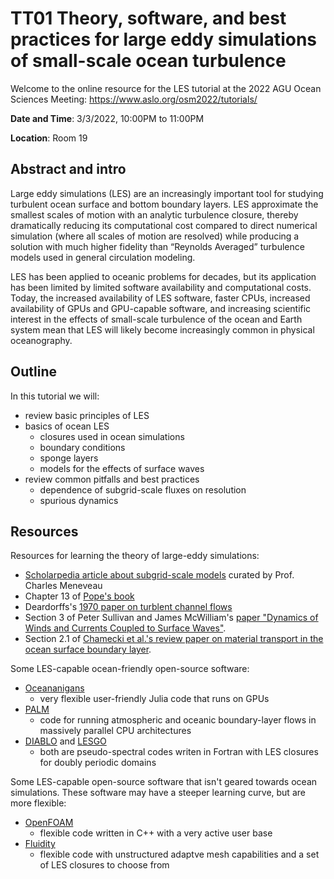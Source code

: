 # TT01 Theory, software, and best practices for large eddy simulations of small-scale ocean turbulence

Welcome to the online resource for the LES tutorial at the 2022 AGU Ocean Sciences Meeting: https://www.aslo.org/osm2022/tutorials/

**Date and Time**: 3/3/2022, 10:00PM to 11:00PM

**Location**: Room 19


## Abstract and intro 

Large eddy simulations (LES) are an increasingly important tool for studying turbulent ocean surface and bottom boundary layers. LES approximate the smallest scales of motion with an analytic turbulence closure, thereby dramatically reducing its computational cost compared to direct numerical simulation (where all scales of motion are resolved) while producing a solution with much higher fidelity than “Reynolds Averaged” turbulence models used in general circulation modeling.

LES has been applied to oceanic problems for decades, but its application has been limited by limited software availability and computational costs. Today, the increased availability of LES software, faster CPUs, increased availability of GPUs and GPU-capable software, and increasing scientific interest in the effects of small-scale turbulence of the ocean and Earth system mean that LES will likely become increasingly common in physical oceanography.


## Outline

In this tutorial we will:

- review basic principles of LES
- basics of ocean LES
  - closures used in ocean simulations
  - boundary conditions
  - sponge layers
  - models for the effects of surface waves
- review common pitfalls and best practices
  - dependence of subgrid-scale fluxes on resolution
  - spurious dynamics



## Resources

Resources for learning the theory of large-eddy simulations:

- [Scholarpedia article about subgrid-scale models](http://www.scholarpedia.org/article/Turbulence:_Subgrid-Scale_Modeling) curated by Prof. Charles Meneveau
- Chapter 13 of [Pope's book](https://www.cambridge.org/highereducation/books/turbulent-flows/C58EFF59AF9B81AE6CFAC9ED16486B3A#overview)
- Deardorffs's [1970 paper on turblent channel flows](https://www.cambridge.org/core/journals/journal-of-fluid-mechanics/article/abs/numerical-study-of-threedimensional-turbulent-channel-flow-at-large-reynolds-numbers/D84769F4A3443E4C87E8878303890999)
- Section 3 of Peter Sullivan and James McWilliam's [paper "Dynamics of Winds and Currents Coupled to Surface Waves"](https://www-annualreviews-org.proxy-um.researchport.umd.edu/doi/abs/10.1146/annurev-fluid-121108-145541).
- Section 2.1 of [Chamecki et al.'s review paper on material transport in the ocean surface boundary layer](https://agupubs.onlinelibrary.wiley.com/doi/abs/10.1029/2019RG000655).


Some LES-capable ocean-friendly open-source software:

- [Oceananigans](https://clima.github.io/OceananigansDocumentation/stable/) 
  - very flexible user-friendly Julia code that runs on GPUs
- [PALM](https://palm.muk.uni-hannover.de/trac)
  - code for running atmospheric and oceanic boundary-layer flows in massively parallel CPU architectures
- [DIABLO](https://github.com/johnryantaylor/DIABLO) and [LESGO](https://lesgo.me.jhu.edu/)
  - both are pseudo-spectral codes writen in Fortran with LES closures for doubly periodic domains


Some LES-capable open-source software that isn't geared towards ocean simulations. These software may have a steeper learning curve, but are more flexible:

- [OpenFOAM](https://www.openfoam.com/)
  - flexible code written in C++ with a very active user base
- [Fluidity](https://fluidityproject.github.io/)
  - flexible code with unstructured adaptve mesh capabilities and a set of LES closures to choose from
